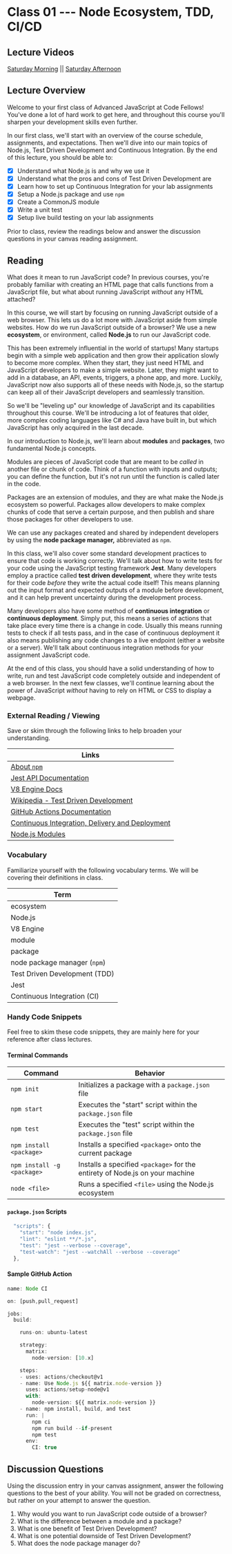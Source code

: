 # Class 01 --- Node Ecosystem, TDD, CI/CD

## Lecture Videos 

[Saturday Morning](https://frontrowviews.com/Home/Event/Details/5e56f2bee4e6df15a8a39b82) || [Saturday Afternoon](https://frontrowviews.com/Home/Event/Details/5e684f72eee6d91618503d44) 

## Lecture Overview

Welcome to your first class of Advanced JavaScript at Code Fellows! You've done a lot of hard work to get here, and throughout this course you'll sharpen your development skills even further. 

In our first class, we'll start with an overview of the course schedule, assignments, and expectations. Then we'll dive into our main topics of Node.js, Test Driven Development and Continuous Integration. By the end of this lecture, you should be able to: 

- [x] Understand what Node.js is and why we use it 
- [x] Understand what the pros and cons of Test Driven Development are
- [x] Learn how to set up Continuous Integration for your lab assignments 
- [x] Setup a Node.js package and use `npm`
- [x] Create a CommonJS module 
- [x] Write a unit test
- [x] Setup live build testing on your lab assignments 

Prior to class, review the readings below and answer the discussion questions in your canvas reading assignment. 

## Reading

What does it mean to run JavaScript code? In previous courses, you're probably familiar with creating an HTML page that calls functions from a JavaScript file, but what about running JavaScript _without_ any HTML attached? 

In this course, we will start by focusing on running JavaScript outside of a web browser. This lets us do a lot more with JavaScript aside from simple websites. How do we run JavaScript outside of a browser? We use a new **ecosystem**, or environment, called **Node.js** to run our JavaScript code. 

This has been extremely influential in the world of startups! Many startups begin with a simple web application and then grow their application slowly to become more complex. When they start, they just need HTML and JavaScript developers to make a simple website. Later, they might want to add in a database, an API, events, triggers, a phone app, and more. Luckily, JavaScript now also supports all of these needs with Node.js, so the startup can keep all of their JavaScript developers and seamlessly transition. 

So we'll be "leveling up" our knowledge of JavaScript and its capabilities throughout this course. We'll be introducing a lot of features that older, more complex coding languages like C# and Java have built in, but which JavaScript has only acquired in the last decade. 

In our introduction to Node.js, we'll learn about **modules** and **packages**, two fundamental Node.js concepts. 

Modules are pieces of JavaScript code that are meant to be _called_ in another file or chunk of code. Think of a function with inputs and outputs; you can define the function, but it's not run until the function is called later in the code. 

Packages are an extension of modules, and they are what make the Node.js ecosystem so powerful. Packages allow developers to make complex chunks of code that serve a certain purpose, and then publish and share those packages for other developers to use. 

We can use any packages created and shared by independent developers by using the **node package manager,** abbreviated as `npm`.

In this class, we'll also cover some standard development practices to ensure that code is working correctly. We'll talk about how to write tests for your code using the JavaScript testing framework **Jest**. Many developers employ a practice called **test driven development**, where they write tests for their code _before_ they write the actual code itself! This means planning out the input format and expected outputs of a module before development, and it can help prevent uncertainty during the development process. 

Many developers also have some method of **continuous integration** or **continuous deployment**. Simply put, this means a series of actions that take place every time there is a change in code. Usually this means running tests to check if all tests pass, and in the case of continuous deployment it also means publishing any code changes to a live endpoint (either a website or a server). We'll talk about continuous integration methods for your assignment JavaScript code. 

At the end of this class, you should have a solid understanding of how to write, run and test JavaScript code completely outside and independent of a web browser. In the next few classes, we'll continue learning about the power of JavaScript *without* having to rely on HTML or CSS to display a webpage. 

### External Reading / Viewing 

Save or skim through the following links to help broaden your understanding.

| Links                                                             |
| ------------------------------------------------------------ |
| [About `npm`](https://docs.npmjs.com/about-npm/index.html)   |
| [Jest API Documentation](https://jestjs.io/docs/en/getting-started) |
| [V8 Engine Docs](https://v8.dev/docs)                        |
| [Wikipedia - Test Driven Development](https://en.wikipedia.org/wiki/Test-driven_development) |
| [GitHub Actions Documentation](https://help.github.com/en/actions) |
| [Continuous Integration, Delivery and Deployment](https://www.atlassian.com/continuous-delivery/principles/continuous-integration-vs-delivery-vs-deployment) |
| [Node.js Modules](https://nodejs.org/docs/latest/api/modules.html) |

### Vocabulary 

Familiarize yourself with the following vocabulary terms. We will be covering their definitions in class. 

| Term                          |
| ----------------------------- |
| ecosystem                     |
| Node.js                       |
| V8 Engine                     |
| module                        |
| package                       |
| node package manager (`npm`)  |
| Test Driven Development (TDD) |
| Jest                          |
| Continuous Integration (CI)   |

### Handy Code Snippets

Feel free to skim these code snippets, they are mainly here for your reference after class lectures. 

#### Terminal Commands

| Command                    | Behavior                                                     |
| -------------------------- | ------------------------------------------------------------ |
| `npm init`                 | Initializes a package with a `package.json` file             |
| `npm start`                | Executes the "start" script within the `package.json` file   |
| `npm test`                 | Executes the "test" script within the `package.json` file    |
| `npm install <package>`    | Installs a specified `<package>` onto the current package    |
| `npm install -g <package>` | Installs a specified `<package>` for the entirety of Node.js on your machine |
| `node <file>`              | Runs a specified `<file>` using the Node.js ecosystem        |

#### `package.json` Scripts

```javascript
  "scripts": {
    "start": "node index.js",
    "lint": "eslint **/*.js",
    "test": "jest --verbose --coverage",
    "test-watch": "jest --watchAll --verbose --coverage"
  },
```

#### Sample GitHub Action 

``` javascript
name: Node CI

on: [push,pull_request]

jobs:
  build:

    runs-on: ubuntu-latest

    strategy:
      matrix:
        node-version: [10.x]

    steps:
    - uses: actions/checkout@v1
    - name: Use Node.js ${{ matrix.node-version }}
      uses: actions/setup-node@v1
      with:
        node-version: ${{ matrix.node-version }}
    - name: npm install, build, and test
      run: |
        npm ci
        npm run build --if-present
        npm test
      env:
        CI: true
```

## Discussion Questions

Using the discussion entry in your canvas assignment, answer the following questions to the best of your ability. You will not be graded on correctness, but rather on your attempt to answer the question. 

1. Why would you want to run JavaScript code outside of a browser? 
2. What is the difference between a module and a package? 
3. What is one benefit of Test Driven Development? 
4. What is one potential downside of Test Driven Development? 
5. What does the node package manager do? 


